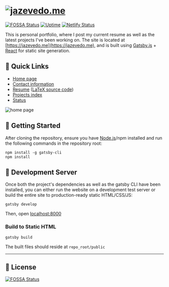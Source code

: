 # [![jazevedo.me](https://i.imgur.com/Gpldp9a.png)](https://jazevedo.me/)

[![FOSSA Status](https://app.fossa.com/api/projects/git%2Bgithub.com%2Fjazevedo620%2Fjazevedo.me.svg?type=shield)](https://app.fossa.com/projects/git%2Bgithub.com%2Fjazevedo620%2Fjazevedo.me?ref=badge_shield) [![Uptime](https://img.shields.io/uptimerobot/ratio/m782911913-b294638d9eef6ebcdb451307.svg)](https://status.jazevedo.me/) [![Netlify Status](https://api.netlify.com/api/v1/badges/361d0295-d038-4c28-bb0e-55b0fd4e9475/deploy-status)](https://app.netlify.com/sites/jazevedo-me/deploys)

This is personal portfolio, where I post my current resume as well as the latest projects I've been working on. The site is located at [https://jazevedo.me](https://jazevedo.me), and is built using [Gatsby.js](https://www.gatsbyjs.org/) + [React](https://reactjs.org) for static site generation.

## 🔗 Quick Links

- [Home page](https://jazevedo.me/)
- [Contact information](https://jazevedo.me/#contact)
- [Resume](https://jazevedo.me/resume) ([LaTeX source code](https://jazevedo.me/resume/source))
- [Projects index](https://jazevedo.me/projects)
- [Status](https://status.jazevedo.me/)

![home page](https://i.imgur.com/90a2XVp.png)

## 🚀 Getting Started

After cloning the repository, ensure you have [Node.js](https://nodejs.org/en/)/npm installed and run the following commands in the repository root:

```
npm install -g gatsby-cli
npm install
```

## 📡 Development Server

Once both the project's dependencies as well as the gatsby CLI have been installed, you can either run the website on a development test server or build the entire site to production-ready static HTML/CSS/JS:

```
gatsby develop
```

Then, open [localhost:8000](http://localhost:8000/)

### Build to Static HTML

```
gatsby build
```

The built files should reside at `repo_root/public`

---

## 📜 License

[![FOSSA Status](https://app.fossa.com/api/projects/git%2Bgithub.com%2Fjazevedo620%2Fjazevedo.me.svg?type=large)](https://app.fossa.com/projects/git%2Bgithub.com%2Fjazevedo620%2Fjazevedo.me?ref=badge_large)
